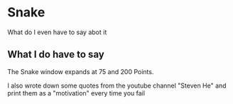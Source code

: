 # Snake
 
What do I even have to say abot it

## What I do have to say

The Snake window expands at 75 and 200 Points.

I also wrote down some quotes from the youtube channel "Steven He" and print them as a "motivation" every time you fail